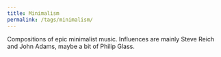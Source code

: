 ```yaml
---
title: Minimalism
permalink: /tags/minimalism/
---
```


Compositions of epic minimalist music. Influences are mainly Steve Reich and John Adams, maybe a bit of Philip Glass.

